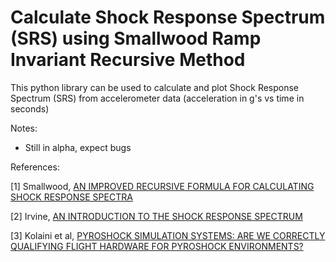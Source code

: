 # Calculate Shock Response Spectrum (SRS) using Smallwood Ramp Invariant Recursive Method

This python library can be used to calculate and plot Shock Response Spectrum (SRS) from accelerometer data (acceleration in g's vs time in seconds)

Notes:
- Still in alpha, expect bugs

References:

[1] Smallwood, [AN IMPROVED RECURSIVE FORMULA FOR CALCULATING SHOCK RESPONSE SPECTRA](http://www.vibrationdata.com/ramp_invariant/DS_SRS1.pdf)

[2] Irvine, [AN INTRODUCTION TO THE SHOCK RESPONSE SPECTRUM](http://www.vibrationdata.com/tutorials2/srs_intr.pdf)

[3] Kolaini et al, [PYROSHOCK SIMULATION SYSTEMS: ARE WE CORRECTLY QUALIFYING FLIGHT HARDWARE FOR PYROSHOCK ENVIRONMENTS?](https://trs.jpl.nasa.gov/bitstream/handle/2014/44680/09-3254_A1b.pdf?sequence=1&isAllowed=y)